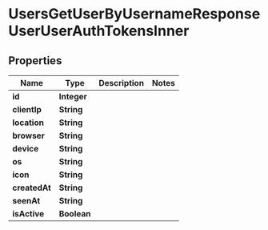 

# UsersGetUserByUsernameResponseUserUserAuthTokensInner


## Properties

| Name | Type | Description | Notes |
|------------ | ------------- | ------------- | -------------|
|**id** | **Integer** |  |  |
|**clientIp** | **String** |  |  |
|**location** | **String** |  |  |
|**browser** | **String** |  |  |
|**device** | **String** |  |  |
|**os** | **String** |  |  |
|**icon** | **String** |  |  |
|**createdAt** | **String** |  |  |
|**seenAt** | **String** |  |  |
|**isActive** | **Boolean** |  |  |



